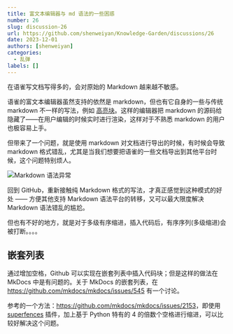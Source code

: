 ```yaml
---
title: 富文本编辑器与 md 语法的一些困惑
number: 26
slug: discussion-26
url: https://github.com/shenweiyan/Knowledge-Garden/discussions/26
date: 2023-12-01
authors: [shenweiyan]
categories: 
  - 乱弹
labels: []
---
```


在语雀写文档写得多的，会对原始的 Markdown 越来越不敏感。

语雀的富文本编辑器虽然支持的依然是 markdown，但也有它自身的一些与传统 markdown 不一样的写法，例如 [高亮块](https://www.yuque.com/yuque/gpvawt/rhhxkx)。这样的编辑器把 markdown 的源码给隐藏了——在用户编辑的时候实时进行渲染，这样对于不熟悉 markdown 的用户也极容易上手。

<!-- more -->

但带来了一个问题，就是使用 markdown 对文档进行导出的时候，有时候会导致 markdown 格式错乱，尤其是当我们想要把语雀的一些文档导出到其他平台时候，这个问题特别烦人。

![Markdown 语法异常](https://slab-1251708715.cos.ap-guangzhou.myqcloud.com/KGarden/2023/md-error.png)

回到 GitHub，重新接触纯 Markdown 格式的写法，才真正感觉到这种模式的好处 —— 方便其他支持 Markdown 语法平台的转移，又可以最大限度解决 Markdown 语法错乱的尴尬。

但也有不好的地方，就是对于多级有序缩进，插入代码后，有序序列(多级缩进)会被打断。。。。

## 嵌套列表

通过增加空格，Github 可以实现在嵌套列表中插入代码块；但是这样的做法在 MkDocs 中是有问题的。关于 MkDocs 的嵌套列表，在 https://github.com/mkdocs/mkdocs/issues/545 有一个讨论。

参考的一个方法：<https://github.com/mkdocs/mkdocs/issues/2153>，即使用 [superfences](https://facelessuser.github.io/pymdown-extensions/extensions/superfences/) 插件，加上基于 Python 特有的 4 的倍数个空格进行缩进，可以比较好解决这个问题。


<script src="https://giscus.app/client.js"
	data-repo="shenweiyan/Knowledge-Garden"
	data-repo-id="R_kgDOKgxWlg"
	data-mapping="number"
	data-term="26"
	data-reactions-enabled="1"
	data-emit-metadata="0"
	data-input-position="bottom"
	data-theme="light"
	data-lang="zh-CN"
	crossorigin="anonymous"
	async>
</script>
